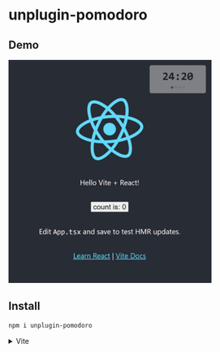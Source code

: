 # unplugin-pomodoro

<!-- [![NPM version](https://img.shields.io/npm/v/unplugin-starter?color=a1b858&label=)](https://www.npmjs.com/package/unplugin-starter) -->

## Demo

<img src="/media/screenshot.jpg"  width="400px"></img>


## Install

```bash
npm i unplugin-pomodoro
```

<details>
<summary>Vite</summary><br>

```ts
// vite.config.ts
import Pomodoro from 'unplugin-pomodoro/vite'

export default defineConfig({
  plugins: [
    Pomodoro(),
  ],
})
```
